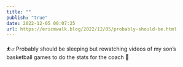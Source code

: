 ```yaml
---
title: ""
publish: "true"
date: 2022-12-05 00:07:25
url: https://ericmwalk.blog/2022/12/05/probably-should-be.html
---
```


<div xmlns="http://www.w3.org/1999/xhtml">
<p>⛹️‍♂️ Probably should be sleeping but rewatching videos of my son’s basketball games to do the stats for the coach 🫣</p>
</div>